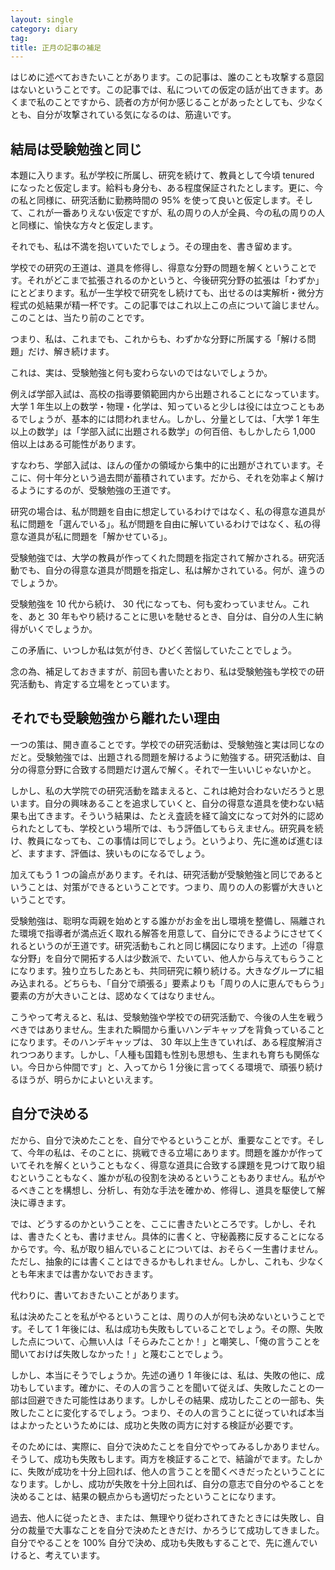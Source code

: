 ```yaml
---
layout: single
category: diary
tag:
title: 正月の記事の補足
---
```


はじめに述べておきたいことがあります。この記事は、誰のことも攻撃する意図はないということです。この記事では、私についての仮定の話が出てきます。あくまで私のことですから、読者の方が何か感じることがあったとしても、少なくとも、自分が攻撃されている気になるのは、筋違いです。

## 結局は受験勉強と同じ

本題に入ります。私が学校に所属し、研究を続けて、教員として今頃 tenured になったと仮定します。給料も身分も、ある程度保証されたとします。更に、今の私と同様に、研究活動に勤務時間の 95% を使って良いと仮定します。そして、これが一番ありえない仮定ですが、私の周りの人が全員、今の私の周りの人と同様に、愉快な方々と仮定します。

それでも、私は不満を抱いていたでしょう。その理由を、書き留めます。

学校での研究の王道は、道具を修得し、得意な分野の問題を解くということです。それがどこまで拡張されるのかというと、今後研究分野の拡張は「わずか」にとどまります。私が一生学校で研究をし続けても、出せるのは実解析・微分方程式の処結果が精一杯です。この記事ではこれ以上この点について論じません。このことは、当たり前のことです。

つまり、私は、これまでも、これからも、わずかな分野に所属する「解ける問題」だけ、解き続けます。

これは、実は、受験勉強と何も変わらないのではないでしょうか。

例えば学部入試は、高校の指導要領範囲内から出題されることになっています。大学 1 年生以上の数学・物理・化学は、知っていると少しは役には立つこともあるでしょうが、基本的には問われません。しかし、分量としては、「大学 1 年生以上の数学」は「学部入試に出題される数学」の何百倍、もしかしたら 1,000 倍以上はある可能性があります。

すなわち、学部入試は、ほんの僅かの領域から集中的に出題がされています。そこに、何十年分という過去問が蓄積されています。だから、それを効率よく解けるようにするのが、受験勉強の王道です。

研究の場合は、私が問題を自由に想定しているわけではなく、私の得意な道具が私に問題を「選んでいる」。私が問題を自由に解いているわけではなく、私の得意な道具が私に問題を「解かせている」。

受験勉強では、大学の教員が作ってくれた問題を指定されて解かされる。研究活動でも、自分の得意な道具が問題を指定し、私は解かされている。何が、違うのでしょうか。

受験勉強を 10 代から続け、 30 代になっても、何も変わっていません。これを、あと 30 年もやり続けることに思いを馳せるとき、自分は、自分の人生に納得がいくでしょうか。

この矛盾に、いつしか私は気が付き、ひどく苦悩していたことでしょう。

念の為、補足しておきますが、前回も書いたとおり、私は受験勉強も学校での研究活動も、肯定する立場をとっています。

## それでも受験勉強から離れたい理由

一つの策は、開き直ることです。学校での研究活動は、受験勉強と実は同じなのだと。受験勉強では、出題される問題を解けるように勉強する。研究活動は、自分の得意分野に合致する問題だけ選んで解く。それで一生いいじゃないかと。

しかし、私の大学院での研究活動を踏まえると、これは絶対合わないだろうと思います。自分の興味あることを追求していくと、自分の得意な道具を使わない結果も出てきます。そういう結果は、たとえ査読を経て論文になって対外的に認められたとしても、学校という場所では、もう評価してもらえません。研究員を続け、教員になっても、この事情は同じでしょう。というより、先に進めば進むほど、ますます、評価は、狭いものになるでしょう。

加えてもう 1 つの論点があります。それは、研究活動が受験勉強と同じであるということは、対策ができるということです。つまり、周りの人の影響が大きいということです。

受験勉強は、聡明な両親を始めとする誰かがお金を出し環境を整備し、隔離された環境で指導者が満点近く取れる解答を用意して、自分にできるようにさせてくれるというのが王道です。研究活動もこれと同じ構図になります。上述の「得意な分野」を自分で開拓する人は少数派で、たいてい、他人から与えてもらうことになります。独り立ちしたあとも、共同研究に頼り続ける。大きなグループに組み込まれる。どちらも、「自分で頑張る」要素よりも「周りの人に恵んでもらう」要素の方が大きいことは、認めなくてはなりません。

こうやって考えると、私は、受験勉強や学校での研究活動で、今後の人生を戦うべきではありません。生まれた瞬間から重いハンデキャップを背負っていることになります。そのハンデキャップは、 30 年以上生きていれば、ある程度解消されつつあります。しかし、「人種も国籍も性別も思想も、生まれも育ちも関係ない。今日から仲間です」と、入ってから 1 分後に言ってくる環境で、頑張り続けるほうが、明らかによいといえます。

## 自分で決める

だから、自分で決めたことを、自分でやるということが、重要なことです。そして、今年の私は、そのことに、挑戦できる立場にあります。問題を誰かが作っていてそれを解くということもなく、得意な道具に合致する課題を見つけて取り組むということもなく、誰かが私の役割を決めるということもありません。私がやるべきことを構想し、分析し、有効な手法を確かめ、修得し、道具を駆使して解決に導きます。

では、どうするのかということを、ここに書きたいところです。しかし、それは、書きたくとも、書けません。具体的に書くと、守秘義務に反することになるからです。今、私が取り組んでいることについては、おそらく一生書けません。ただし、抽象的には書くことはできるかもしれません。しかし、これも、少なくとも年末までは書かないでおきます。

代わりに、書いておきたいことがあります。

私は決めたことを私がやるということは、周りの人が何も決めないということです。そして 1 年後には、私は成功も失敗もしていることでしょう。その際、失敗した点について、心無い人は「そらみたことか！」と嘲笑し、「俺の言うことを聞いておけば失敗しなかった！」と蔑むことでしょう。

しかし、本当にそうでしょうか。先述の通り 1 年後には、私は、失敗の他に、成功もしています。確かに、その人の言うことを聞いて従えば、失敗したことの一部は回避できた可能性はあります。しかしその結果、成功したことの一部も、失敗したことに変化するでしょう。つまり、その人の言うことに従っていれば本当はよかったというためには、成功と失敗の両方に対する検証が必要です。

そのためには、実際に、自分で決めたことを自分でやってみるしかありません。そうして、成功も失敗もします。両方を検証することで、結論がでます。たしかに、失敗が成功を十分上回れば、他人の言うことを聞くべきだったということになります。しかし、成功が失敗を十分上回れば、自分の意志で自分のやることを決めることは、結果の観点からも適切だったということになります。

過去、他人に従ったとき、または、無理やり従わされてきたときには失敗し、自分の裁量で大事なことを自分で決めたときだけ、かろうじて成功してきました。自分でやることを 100% 自分で決め、成功も失敗もすることで、先に進んでいけると、考えています。
